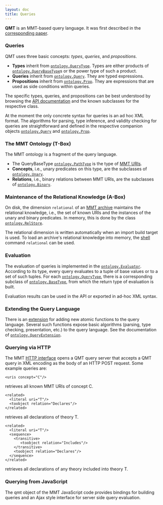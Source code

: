 ```yaml
---
layout: doc
title: Queries
---
```



**QMT** is an MMT-based query language.
It was first described in the [corresponding paper](http://kwarc.info/frabe/Research/rabe_querying_12.pdf).

### Queries

QMT uses three basic concepts: *types*, *queries*, and *propositions*.

* **Types** inherit from [`ontology.QueryType`](http://kwarc.github.io/MMT/api/index.html#info.kwarc.mmt.api.ontology.QueryType). Types are either products of [`ontology.QueryBaseType`](http://kwarc.github.io/MMT/api/index.html#info.kwarc.mmt.api.ontology.QueryBaseType)s or the power type of such a product.
* **Queries** inherit from [`ontology.Query`](http://kwarc.github.io/MMT/api/index.html#info.kwarc.mmt.api.ontology.Query). They are typed expressions.
* **Propositions** inherit from [`ontology.Prop`](http://kwarc.github.io/MMT/api/index.html#info.kwarc.mmt.api.ontology.Prop). They are expressions that are used as side conditions within queries.

The specific types, queries, and propositions can be best understood by browsing the [API documentation](http://kwarc.github.io/MMT/api/index.html) and the known subclasses for the respective class.

At the moment the only concrete syntax for queries is an ad hoc XML format.
The algorithms for parsing, type inference, and validity checking for queries are straightforward and defined in the respective companion objects [`ontology.Query`](http://kwarc.github.io/MMT/api/index.html#info.kwarc.mmt.api.ontology.Query$) and [`ontology.Prop`](http://kwarc.github.io/MMT/api/index.html#info.kwarc.mmt.api.ontology.Prop$).

### The MMT Ontology (T-Box)
The MMT ontology is a fragment of the query language.

* The QueryBaseType [`ontology.PathType`](http://kwarc.github.io/MMT/api/index.html#info.kwarc.mmt.api.ontology.PathType) is the type of [MMT URIs](uris.html).
* **Concepts**, i.e., unary predicates on this type, are the subclasses of [`ontology.Unary`](http://kwarc.github.io/MMT/api/index.html#info.kwarc.mmt.api.ontology.Unary).
* **Relations**, i.e., binary relations between MMT URIs, are the subclasses of [`ontology.Binary`](http://kwarc.github.io/MMT/api/index.html#info.kwarc.mmt.api.ontology.Binary).

### Maintenance of the Relational Knowledge (A-Box)

On disk, the dimension `relational` of an [MMT archive](../applications/archives.html) maintains the relational knowledge, i.e., the set of known URIs and the instances of the unary and binary predicates.
In memory, this is done by the class [`ontology.RelStore`](http://kwarc.github.io/MMT/api/index.html#info.kwarc.mmt.api.ontology.RelStore).

The relational dimension is written automatically when an import build target is used.
To load an archive's relational knowledge into memory, the [shell](../applications/shell.html) command `relational` can be used.

### Evaluation

The evaluation of queries is implemented in the [`ontology.Evaluator`](http://kwarc.github.io/MMT/api/index.html#info.kwarc.mmt.api.ontology.Evaluator).
According to its type, every query evaluates to a tuple of base values or to a set of such tuples.
For each [`ontology.QueryType`](http://kwarc.github.io/MMT/api/index.html#info.kwarc.mmt.api.ontology.QueryType), there is a corresponding subclass of [`ontology.BaseType`](http://kwarc.github.io/MMT/api/index.html#info.kwarc.mmt.api.ontology.BaseType), from which the return type of evaluation is built.

Evaluation results can be used in the API or exported in ad-hoc XML syntax.

### Extending the Query Language

There is an [extension](extensions/) for adding new atomic functions to the query language.
Several such functions expose basic algorithms (parsing, type checking, presentation, etc.) to the query language. See the documentation of [`ontology.QueryExtension`](http://kwarc.github.io/MMT/api/index.html#info.kwarc.mmt.api.ontology.QueryExtension).


### Querying via HTTP
The MMT [HTTP interface](../applications/server.html) opens a QMT query server that accepts a QMT query in XML encoding as the body of an HTTP POST request.
Some example queries are:

```
<uris concept="C"/>
```

retrieves all known MMT URIs of concept C.

```
<related>
  <literal uri="T"/>
  <toobject relation="Declares"/>
</related>
```

retrieves all declarations of theory T.

```
<related>
  <literal uri="T"/>
  <sequence>
    <transitive>
       <toobject relation="Includes"/>
    </transitive>
    <toobject relation="Declares"/>
  </sequence>
</related>
```

retrieves all declarations of any theory included into theory T.

### Querying from JavaScript
The qmt object of the MMT JavaScript code provides bindings for building queries and an Ajax style interface for server side query evaluation. 

